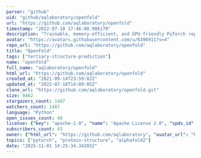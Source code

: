 ```yaml
---
parser: "github"
uid: "github/aqlaboratory/openfold"
url: "https://github.com/aqlaboratory/openfold"
timestamp: "2022-07-18 17:46:08.906170"
description: "Trainable, memory-efficient, and GPU-friendly PyTorch reproduction of AlphaFold 2"
avatar: "https://avatars.githubusercontent.com/u/8396911?v=4"
repo_url: "https://github.com/aqlaboratory/openfold"
title: "OpenFold"
tags: ["tertiary-structure-prediction"]
name: "openfold"
full_name: "aqlaboratory/openfold"
html_url: "https://github.com/aqlaboratory/openfold"
created_at: "2021-09-14T23:59:02Z"
updated_at: "2022-07-18T14:09:05Z"
clone_url: "https://github.com/aqlaboratory/openfold.git"
size: 9462
stargazers_count: 1487
watchers_count: 1487
language: "Python"
open_issues_count: 48
license: {"key": "apache-2.0", "name": "Apache License 2.0", "spdx_id": "Apache-2.0", "url": "https://api.github.com/licenses/apache-2.0", "node_id": "MDc6TGljZW5zZTI="}
subscribers_count: 43
owner: {"html_url": "https://github.com/aqlaboratory", "avatar_url": "https://avatars.githubusercontent.com/u/8396911?v=4", "login": "aqlaboratory", "type": "Organization"}
topics: ["pytorch", "protein-structure", "alphafold2"]
date: "2025-11-01 14:25:34.342852"
---
```

